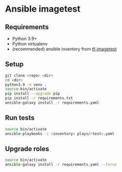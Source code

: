 # Ansible imagetest

## Requirements

* Python 3.9+
* Python virtualenv
* (recommended) ansible inventory from [tf-imagetest](https://github.com/norcams/tf-imagetest)

## Setup 

``` bash
git clone <repo> <dir>
cd <dir>
python3.9 -m venv .
source bin/activate
pip install --upgrade pip
pip install -r requirements.txt
ansible-galaxy install -r requirements.yaml
```

## Run tests

``` bash
source bin/activate
ansible-playbooks -i <inventory> plays/<test>.yaml
```
## Upgrade roles

``` bash
source bin/activate
ansible-galaxy install -r requirements.yaml --force
```


